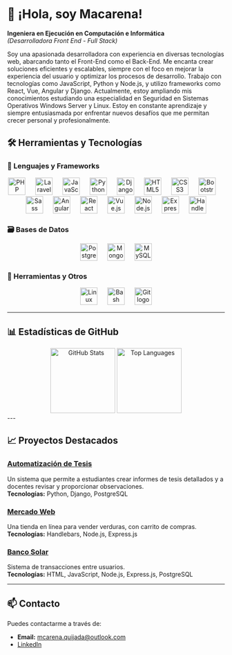 # 👋 ¡Hola, soy Macarena!

**Ingeniera en Ejecución en Computación e Informática**  
*(Desarrolladora Front End - Full Stack)*

Soy una apasionada desarrolladora con experiencia en diversas tecnologías web, abarcando tanto el Front-End como el Back-End. Me encanta crear soluciones eficientes y escalables, siempre con el foco en mejorar la experiencia del usuario y optimizar los procesos de desarrollo. Trabajo con tecnologías como JavaScript, Python y Node.js, y utilizo frameworks como React, Vue, Angular y Django.
Actualmente, estoy ampliando mis conocimientos estudiando una especialidad en Seguridad en Sistemas Operativos Windows Server y Linux.
Estoy en constante aprendizaje y siempre entusiasmada por enfrentar nuevos desafíos que me permitan crecer personal y profesionalmente.


## 🛠️ Herramientas y Tecnologías

### 🚀 Lenguajes y Frameworks

<div align="center">
  <img src="https://cdn.jsdelivr.net/gh/devicons/devicon/icons/php/php-original.svg" height="40" alt="PHP logo" />
  <img width="15" />
  <img src="https://img.icons8.com/fluency/48/laravel.png" height="40" alt="Laravel logo" />
  <img width="15" />
  <img src="https://cdn.jsdelivr.net/gh/devicons/devicon/icons/javascript/javascript-original.svg" height="40" alt="JavaScript logo" />
  <img width="15" />
  <img src="https://cdn.jsdelivr.net/gh/devicons/devicon/icons/python/python-original.svg" height="40" alt="Python logo" />
  <img width="15" />
  <img src="https://cdn.jsdelivr.net/gh/devicons/devicon/icons/django/django-plain.svg" height="40" alt="Django logo" />
  <img width="15" />
  <img src="https://cdn.jsdelivr.net/gh/devicons/devicon/icons/html5/html5-original.svg" height="40" alt="HTML5 logo" />
  <img width="15" />
  <img src="https://cdn.jsdelivr.net/gh/devicons/devicon/icons/css3/css3-original.svg" height="40" alt="CSS3 logo" />
  <img width="15" />
  <img src="https://cdn.jsdelivr.net/gh/devicons/devicon/icons/bootstrap/bootstrap-original.svg" height="40" alt="Bootstrap logo" />
  <img width="15" />
  <img src="https://cdn.jsdelivr.net/gh/devicons/devicon/icons/sass/sass-original.svg" height="40" alt="Sass logo" />
  <img width="15" />
  <img src="https://cdn.jsdelivr.net/gh/devicons/devicon/icons/angularjs/angularjs-original.svg" height="40" alt="Angular logo" />
  <img width="15" />
  <img src="https://cdn.jsdelivr.net/gh/devicons/devicon/icons/react/react-original.svg" height="40" alt="React logo" />
  <img width="15" />
  <img src="https://cdn.jsdelivr.net/gh/devicons/devicon/icons/vuejs/vuejs-original.svg" height="40" alt="Vue.js logo" />
  <img width="15" />
  <img src="https://cdn.jsdelivr.net/gh/devicons/devicon/icons/nodejs/nodejs-original.svg" height="40" alt="Node.js logo" />
  <img width="15" />
  <img src="https://cdn.jsdelivr.net/gh/devicons/devicon/icons/express/express-original.svg" height="40" alt="Express.js logo" />
  <img width="15" />
  <img src="https://svg2raster.fileformat.info/vlz.jsp?svg=%2Flogos%2Fhandlebarsjs%2Fhandlebarsjs-icon.svg" height="40" alt="Handlebars logo" />
</div>

### 🗃️ Bases de Datos

<div align="center">
  <img src="https://cdn.jsdelivr.net/gh/devicons/devicon/icons/postgresql/postgresql-original.svg" height="40" alt="PostgreSQL logo" />
  <img width="15" />
  <img src="https://cdn.jsdelivr.net/gh/devicons/devicon/icons/mongodb/mongodb-original.svg" height="40" alt="MongoDB logo" />
  <img width="15" />
  <img src="https://cdn.jsdelivr.net/gh/devicons/devicon/icons/mysql/mysql-original.svg" height="40" alt="MySQL logo" />
</div>

### 🔧 Herramientas y Otros

<div align="center">
  <img src="https://cdn.jsdelivr.net/gh/devicons/devicon/icons/linux/linux-original.svg" height="40" alt="Linux logo" />
  <img width="15" />
  <img src="https://cdn.jsdelivr.net/gh/devicons/devicon/icons/bash/bash-original.svg" height="40" alt="Bash logo" />
  <img width="15" />
  <img src="https://cdn.jsdelivr.net/gh/devicons/devicon/icons/git/git-original.svg" height="40" alt="Git logo" />
</div>

---

## 📊 Estadísticas de GitHub

<div align="center">
  <img src="https://github-readme-stats.vercel.app/api?username=MacarenaQuijadaG&theme=dracula&show_icons=true&count_private=true&hide=prs" height="150" alt="GitHub Stats" />
  <img src="https://github-readme-stats.vercel.app/api/top-langs?username=MacarenaQuijadaG&theme=dracula&layout=compact&hide=css,html" height="150" alt="Top Languages" />
</div>
---

## 📈 Proyectos Destacados

### [Automatización de Tesis](https://github.com/MacarenaQuijadaG/AutomatizacionTesis.git)
Un sistema que permite a estudiantes crear informes de tesis detallados y a docentes revisar y proporcionar observaciones.  
**Tecnologías:** Python, Django, PostgreSQL

### [Mercado Web](https://github.com/MacarenaQuijadaG/Mercado-web.git)
Una tienda en línea para vender verduras, con carrito de compras.  
**Tecnologías:** Handlebars, Node.js, Express.js

### [Banco Solar](https://github.com/MacarenaQuijadaG/Banco-Solar.git)
Sistema de transacciones entre usuarios.  
**Tecnologías:** HTML, JavaScript, Node.js, Express.js, PostgreSQL

---

## 📫 Contacto

Puedes contactarme a través de:  
- **Email:** [mcarena.quijada@outlook.com](mailto:mcarena.quijada@outlook.com)  
- [LinkedIn](https://www.linkedin.com/in/macarena-quijada-guzm%C3%A1n-430263191/)

